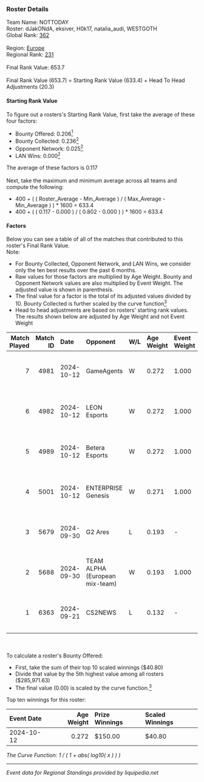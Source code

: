 ### Roster Details<br />
Team Name: NOTTODAY<br />
Roster: dJakONdA, eksiver, H0k17, natalia_audi, WESTGOTH<br />
Global Rank: [362](../../standings_global_2025_02_28.md)<br />
<br />
Region: [Europe]( ../../standings_europe_2025_02_28.md)<br />
Regional Rank: [231]( ../../standings_europe_2025_02_28.md)<br />
<br />
Final Rank Value:  653.7<br />
<br />
Final Rank Value (653.7) = Starting Rank Value (633.4) + Head To Head Adjustments (20.3)<br />

#### Starting Rank Value<br />
To figure out a rosters's Starting Rank Value, first take the average of these four factors:<br />
- Bounty Offered: 0.206[<sup>1</sup>](#table2)
- Bounty Collected: 0.236[<sup>2</sup>](#table1)
- Opponent Network: 0.025[<sup>2</sup>](#table1)
- LAN Wins: 0.000[<sup>2</sup>](#table1)

The average of these factors is 0.117<br />
<br />
Next, take the maximum and minimum average across all teams and compute the following:<br />
- 400 + ( ( Roster_Average - Min_Average ) / ( Max_Average - Min_Average ) ) * 1600 = 633.4
- 400 + ( ( 0.117 - 0.000 ) / ( 0.802 - 0.000 ) ) * 1600 = 633.4


#### Factors<br />
Below you can see a table of all of the matches that contributed to this roster's Final Rank Value.<br />
Note:<br />

- For Bounty Collected, Opponent Network, and LAN Wins, we consider only the ten best results over the past 6 months.
- Raw values for those factors are multiplied by Age Weight. Bounty and Opponent Network values are also multiplied by Event Weight. The adjusted value is shown in parenthesis.
- The final value for a factor is the total of its adjusted values divided by 10. Bounty Collected is further scaled by the curve function[<sup>3</sup>](#curveFunction)
- Head to head adjustments are based on rosters' starting rank values. The results shown below are adjusted by Age Weight and not Event Weight
<span id="table1"></span><br />


| Match Played | Match ID | Date       | Opponent                       | W/L | Age Weight | Event Weight | Bounty Collected | Opponent Network | LAN Wins  | H2H Adj. | Roster                                              |
| -: | -: | :- | :- | :- | :- | :- | :- | :- | :- | -: | :- |
|            7 |     4981 | 2024-10-12 | GameAgents                     | W   | 0.272      | 1.000        | 0.000 (0.000)    | 0.107 (0.029)    | 0 (0.000) |     4.38 | dJakONdA, eksiver, H0k17, natalia_audi, WESTGOTH    |
|            6 |     4982 | 2024-10-12 | LEON Esports                   | W   | 0.272      | 1.000        | 0.012 (0.003)    | 0.297 (0.081)    | 0 (0.000) |     7.13 | dJakONdA, eksiver, H0k17, natalia_audi, WESTGOTH    |
|            5 |     4989 | 2024-10-12 | Betera Esports                 | W   | 0.272      | 1.000        | 0.008 (0.002)    | 0.323 (0.088)    | 0 (0.000) |     6.70 | dJakONdA, eksiver, H0k17, natalia_audi, WESTGOTH    |
|            4 |     5001 | 2024-10-12 | ENTERPRISE Genesis             | W   | 0.271      | 1.000        | 0.002 (0.000)    | 0.193 (0.052)    | 0 (0.000) |     4.95 | dJakONdA, eksiver, H0k17, natalia_audi, WESTGOTH    |
|            3 |     5679 | 2024-09-30 | G2 Ares                        | L   | 0.193      | -            | -                | -                | -         |    -1.67 | drawreality, eksiver, H0k17, natalia_audi, WESTGOTH |
|            2 |     5688 | 2024-09-30 | TEAM ALPHA (European mix-team) | W   | 0.193      | 1.000        | 0.000 (0.000)    | 0.000 (0.000)    | 0 (0.000) |     1.30 | drawreality, eksiver, H0k17, natalia_audi, WESTGOTH |
|            1 |     6363 | 2024-09-21 | CS2NEWS                        | L   | 0.132      | -            | -                | -                | -         |    -2.50 | drawreality, eksiver, H0k17, natalia_audi, WESTGOTH |

<br />
<span id="table2"></span><br />
To calculate a roster's Bounty Offered:<br />

- First, take the sum of their top 10 scaled winnings ($40.80)
- Divide that value by the 5th highest value among all rosters ($285,971.63)
- The final value (0.00) is scaled by the curve function.[<sup>3</sup>](#curveFunction)

Top ten winnings for this roster:<br />

| Event Date | Age Weight | Prize Winnings | Scaled Winnings |
| :- | -: | :- | :- |
| 2024-10-12 |      0.272 | $150.00        | $40.80          |


<span id="curveFunction"></span>_The Curve Function: 1 / ( 1 + abs( log10( x ) ) )_<br />

---
_Event data for Regional Standings provided by liquipedia.net_<br />
